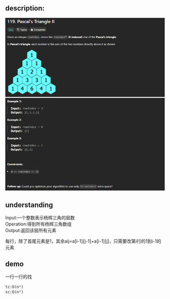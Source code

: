 ## description:

![q.png](assets/q.png)
![a.png](assets/a.png)

## understanding

Input:一个整数表示杨辉三角的层数<br>
Operation:得到所有杨辉三角数组<br>
Output:返回该层所有元素

每行，除了首尾元素是1，其余aij=a[i-1][j-1]+a[i-1][j]，只需要改第i行的1到i-1的元素

## demo

一行一行的找

```
tc:O(n²)
sc:O(n²)
```